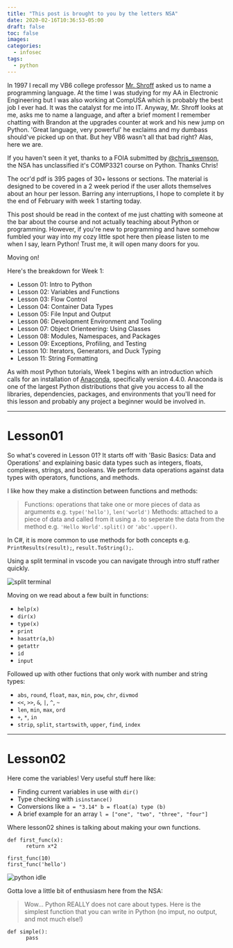 ```yaml
---
title: "This post is brought to you by the letters NSA"
date: 2020-02-16T10:36:53-05:00
draft: false
toc: false
images:
categories:
  - infosec
tags:
  - python
---
```


In 1997 I recall my VB6 college professor [Mr. Shroff](https://www.absolutedental.com/doctor/sulabh-shroff/) asked us to name a programming language.  At the time I was studying for my AA in Electronic Engineering but I was also working at CompUSA which is probably the best job I ever had.  It was the catalyst for me into IT.  Anyway, Mr. Shroff looks at me, asks me to name a language, and after a brief moment I remember chatting with Brandon at the upgrades counter at work and his new jump on Python.  'Great language, very powerful' he exclaims and my dumbass should've picked up on that.  But hey VB6 wasn't all that bad right?  Alas, here we are.

If you haven't seen it yet, thanks to a FOIA submitted by [@chris_swenson](https://twitter.com/chris_swenson/status/1225836060938125313), the NSA has unclassified it's COMP3321 course on Python.  Thanks Chris!

The ocr'd pdf is 395 pages of 30+ lessons or sections.  The material is designed to be covered in a 2 week period if the user allots themselves about an hour per lesson.  Barring any interruptions, I hope to complete it by the end of February with week 1 starting today.

This post should be read in the context of me just chatting with someone at the bar about the course and not actually teaching about Python or programming.  However, if you're new to programming and have somehow fumbled your way into my cozy little spot here then please listen to me when I say, learn Python!  Trust me, it will open many doors for you.

Moving on!

Here's the breakdown for Week 1:

- Lesson 01: Intro to Python
- Lesson 02: Variables and Functions
- Lesson 03: Flow Control
- Lesson 04: Container Data Types
- Lesson 05: File Input and Output
- Lesson 06: Development Environment and Tooling
- Lesson 07: Object Orienteering: Using Classes
- Lesson 08: Modules, Namespaces, and Packages
- Lesson 09: Exceptions, Profiling, and Testing
- Lesson 10: Iterators, Generators, and Duck Typing
- Lesson 11: String Formatting

As with most Python tutorials, Week 1 begins with an introduction which calls for an installation of [Anaconda](https://www.anaconda.com/distribution/), specifically version 4.4.0.  Anaconda is one of the largest Python distributions that give you access to all the libraries, dependencies, packages, and environments that you'll need for this lesson and probably any project a beginner would be involved in.

---

# Lesson01

So what's covered in Lesson 01?  It starts off with 'Basic Basics: Data and Operations' and explaining basic data types such as integers, floats, complexes, strings, and booleans.  We perform data operations against data types with operators, functions, and methods.

I like how they make a distinction between functions and methods:

> Functions: operations that take one or more pieces of data as arguments e.g. `type('hello')`, `len('world')`
> Methods: attached to a piece of data and called from it using a . to seperate the data from the method e.g. `'Hello World'.split()` or `'abc'.upper()`.

In C#, it is more common to use methods for both concepts e.g. `PrintResults(result);`, `result.ToString();`.

Using a split terminal in vscode you can navigate through intro stuff rather quickly.

![split terminal](/images/vscode-python-split-terminal.png)

Moving on we read about a few built in functions:

- `help(x)`
- `dir(x)`
- `type(x)`
- `print`
- `hasattr(a,b)`
- `getattr`
- `id`
- `input`

Followed up with other fuctions that only work with number and string types:

- `abs`, `round`, `float`, `max`, `min`, `pow`, `chr`, `divmod`
- `<<`, `>>`, `&`, `|`, `^`, `~`
- `len`, `min`, `max`, `ord`
- `+`, `*`, `in`
- `strip`, `split`, `startswith`, `upper`, `find`, `index`

---

# Lesson02

Here come the variables!  Very useful stuff here like:
- Finding current variables in use with `dir()`
- Type checking with `isinstance()`
- Conversions like `a = "3.14" b = float(a) type (b)`
- A brief example for an array `l = ["one", "two", "three", "four"]`

Where lesson02 shines is talking about making your own functions.

```
def first_func(x):
      return x*2

first_func(10)
first_func('hello')
```

![python idle](/images/python-idle.png)

Gotta love a little bit of enthusiasm here from the NSA:

> Wow... Python REALLY does not care about types.  Here is the simplest function that you can write in Python (no imput, no output, and mot much else!)

```
def simple():
      pass
```  
